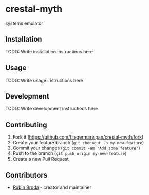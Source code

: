 # crestal-myth

systems emulator

## Installation

TODO: Write installation instructions here

## Usage

TODO: Write usage instructions here

## Development

TODO: Write development instructions here

## Contributing

1. Fork it (<https://github.com/fliegermarzipan/crestal-myth/fork>)
2. Create your feature branch (`git checkout -b my-new-feature`)
3. Commit your changes (`git commit -am 'Add some feature'`)
4. Push to the branch (`git push origin my-new-feature`)
5. Create a new Pull Request

## Contributors

- [Robin Broda](https://github.com/coderobe) - creator and maintainer
